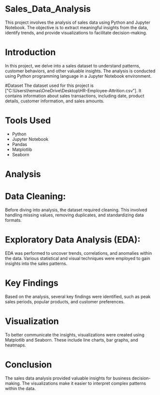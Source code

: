 # Sales_Data_Analysis
This project involves the analysis of sales data using Python and Jupyter Notebook. The objective is to extract meaningful insights from the data, identify trends, and provide visualizations to facilitate decision-making.

# Introduction
In this project, we delve into a sales dataset to understand patterns, customer behaviors, and other valuable insights. The analysis is conducted using Python programming language in a Jupyter Notebook environment.

#Dataset
The dataset used for this project is ["C:\Users\hemas\OneDrive\Desktop\HR-Employee-Attrition.csv"]. It contains information about sales transactions, including date, product details, customer information, and sales amounts.

# Tools Used
- Python
- Jupyter Notebook
- Pandas
- Matplotlib
- Seaborn

# Analysis
# Data Cleaning:
Before diving into analysis, the dataset required cleaning. This involved handling missing values, removing duplicates, and standardizing data formats.

# Exploratory Data Analysis (EDA):
EDA was performed to uncover trends, correlations, and anomalies within the data. Various statistical and visual techniques were employed to gain insights into the sales patterns.

# Key Findings
Based on the analysis, several key findings were identified, such as peak sales periods, popular products, and customer preferences.

# Visualization
To better communicate the insights, visualizations were created using Matplotlib and Seaborn. These include line charts, bar graphs, and heatmaps.
# Conclusion
The sales data analysis provided valuable insights for business decision-making. The visualizations make it easier to interpret complex patterns within the data.


